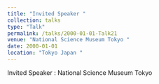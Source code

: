 ```yaml
---
title: "Invited Speaker "
collection: talks
type: "Talk"
permalink: /talks/2000-01-01-Talk21
venue: "National Science Museum Tokyo "
date: 2000-01-01
location: "Tokyo Japan "
---
```


Invited Speaker : National Science Museum Tokyo 

